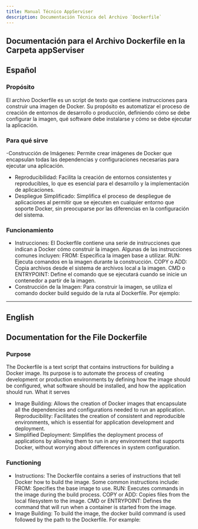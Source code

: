 ```yaml
---
title: Manual Técnico AppServiser
description: Documentación Técnica del Archivo `Dockerfile`
---
```


## Documentación para el Archivo Dockerfile en la Carpeta appServiser

## Español

### Propósito
El archivo Dockerfile es un script de texto que contiene instrucciones para construir una imagen de Docker. Su propósito es automatizar el proceso de creación de entornos de desarrollo o producción, definiendo cómo se debe configurar la imagen, qué software debe instalarse y cómo se debe ejecutar la aplicación.

### Para qué sirve
-Construcción de Imágenes: Permite crear imágenes de Docker que encapsulan todas las dependencias y configuraciones necesarias para ejecutar una aplicación.
- Reproducibilidad: Facilita la creación de entornos consistentes y reproducibles, lo que es esencial para el desarrollo y la implementación de aplicaciones.
- Despliegue Simplificado: Simplifica el proceso de despliegue de aplicaciones al permitir que se ejecuten en cualquier entorno que soporte Docker, sin preocuparse por las diferencias en la configuración del sistema.

### Funcionamiento
- Instrucciones: El Dockerfile contiene una serie de instrucciones que indican a Docker cómo construir la imagen. Algunas de las instrucciones comunes incluyen:
FROM: Especifica la imagen base a utilizar.
RUN: Ejecuta comandos en la imagen durante la construcción.
COPY o ADD: Copia archivos desde el sistema de archivos local a la imagen.
CMD o ENTRYPOINT: Define el comando que se ejecutará cuando se inicie un contenedor a partir de la imagen.
- Construcción de la Imagen: Para construir la imagen, se utiliza el comando docker build seguido de la ruta al Dockerfile. Por ejemplo:

---

## English

## Documentation for the File Dockerfile

### Purpose
The Dockerfile is a text script that contains instructions for building a Docker image. Its purpose is to automate the process of creating development or production environments by defining how the image should be configured, what software should be installed, and how the application should run.
What it serves
- Image Building: Allows the creation of Docker images that encapsulate all the dependencies and configurations needed to run an application.
Reproducibility: Facilitates the creation of consistent and reproducible environments, which is essential for application development and deployment.
- Simplified Deployment: Simplifies the deployment process of applications by allowing them to run in any environment that supports Docker, without worrying about differences in system configuration.

### Functioning
- Instructions: The Dockerfile contains a series of instructions that tell Docker how to build the image. Some common instructions include:
FROM: Specifies the base image to use.
RUN: Executes commands in the image during the build process.
COPY or ADD: Copies files from the local filesystem to the image.
CMD or ENTRYPOINT: Defines the command that will run when a container is started from the image.
- Image Building: To build the image, the docker build command is used followed by the path to the Dockerfile. For example:




